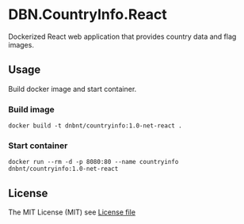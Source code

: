 # DBN.CountryInfo.React
Dockerized React web application that provides country data and flag images.

## Usage

Build docker image and start container.

### Build image

```
docker build -t dnbnt/countryinfo:1.0-net-react .
```

### Start container
```
docker run --rm -d -p 8080:80 --name countryinfo dnbnt/countryinfo:1.0-net-react
```

## License

The MIT License (MIT) see [License file](https://github.com/dnbnt/countryinfo/blob/main/LICENSE)